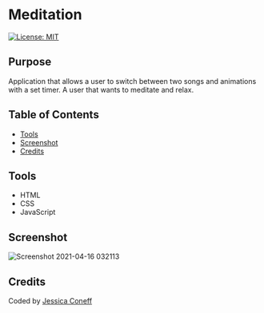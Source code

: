 # Meditation
[![License: MIT](https://img.shields.io/badge/License-ISC-yellow.svg)](https://opensource.org/licenses/ISC)

## Purpose
Application that allows a user to switch between two songs and animations with a set timer. A user that wants to meditate and relax.

## Table of Contents
* [Tools](#Tools)
* [Screenshot](#Screenshot)
* [Credits](#Credits)


## Tools
* HTML
* CSS
* JavaScript



## Screenshot

![Screenshot 2021-04-16 032113](https://user-images.githubusercontent.com/65797801/114987191-df950100-9e62-11eb-9788-f523f40db2b8.png)


## Credits
Coded by [Jessica Coneff](https://github.com/jconeff)

